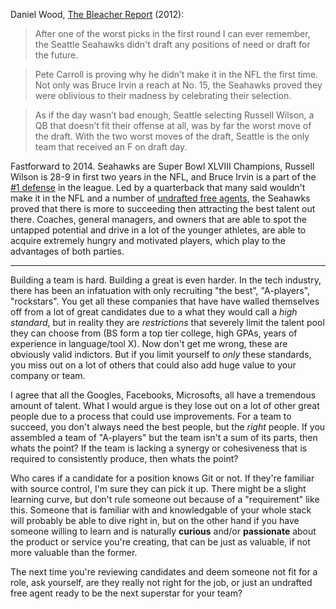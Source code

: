 Daniel Wood, [The Bleacher Report](http://bleacherreport.com/articles/1165320-2012-nfl-draft-grades-power-ranking-teams-that-failed-on-draft-day) (2012):

> After one of the worst picks in the first round I can ever remember, the Seattle Seahawks didn't draft any positions of need or draft for the future.

> Pete Carroll is proving why he didn’t make it in the NFL the first time. Not only was Bruce Irvin a reach at No. 15, the Seahawks proved they were oblivious to their madness by celebrating their selection.

> As if the day wasn’t bad enough, Seattle selecting Russell Wilson, a QB that doesn’t fit their offense at all, was by far the worst move of the draft. With the two worst moves of the draft, Seattle is the only team that received an F on draft day.

Fastforward to 2014. Seahawks are Super Bowl XLVIII Champions, Russell Wilson is 28-9 in first two years in the NFL, and Bruce Irvin is a part of the [#1 defense](http://espn.go.com/nfl/statistics/team/_/stat/total/position/defense) in the league. Led by a quarterback that many said wouldn't make it in the NFL and a number of [undrafted free agents](http://en.wikipedia.org/wiki/Undrafted_free_agent#Undrafted_free_agent), the Seahawks proved that there is more to succeeding then attracting the best talent out there. Coaches, general managers, and owners that are able to spot the untapped potential and drive in a lot of the younger athletes, are able to acquire extremely hungry and motivated players, which play to the advantages of both parties. 

---

Building a team is hard. Building a great is even harder. In the tech industry, there has been an infatuation with only recruiting "the best", "A-players", "rockstars". You get all these companies that have have walled themselves off from a lot of great candidates due to a what they would call a *high standard*, but in reality they are *restrictions* that severely limit the talent pool they can choose from (BS form a top tier college, high GPAs, years of experience in language/tool X). Now don't get me wrong, these are obviously valid indictors. But if you limit yourself to *only* these standards, you miss out on a lot of others that could also add huge value to your company or team. 

I agree that all the Googles, Facebooks, Microsofts, all have a tremendous amount of talent. What I would argue is they lose out on a lot of other great people due to a process that could use improvements. For a team to succeed, you don't always need the best people, but the *right* people. If you assembled a team of "A-players" but the team isn't a sum of its parts, then whats the point? If the team is lacking a synergy or cohesiveness that is required to consistently produce, then whats the point? 

Who cares if a candidate for a position knows Git or not. If they're familiar with source control, I'm sure they can pick it up. There might be a slight learning curve, but don't rule someone out because of a "requirement" like this. Someone that is familiar with and knowledgable of your whole stack will probably be able to dive right in, but on the other hand if you have someone willing to learn and is naturally **curious** and/or **passionate** about the product or service you're creating, that can be just as valuable, if not more valuable than the former.

The next time you're reviewing candidates and deem someone not fit for a role, ask yourself, are they really not right for the job, or just an undrafted free agent ready to be the next superstar for your team?